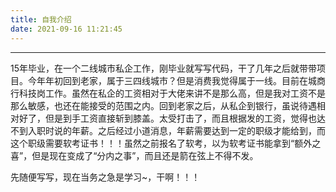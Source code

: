 ```yaml
---
title: 自我介绍
date: 2021-09-16 11:21:45
---
```


---
15年毕业，在一个二线城市私企工作，刚毕业就写写代码，干了几年之后就带带项目。今年年初回到老家，属于三四线城市？但是消费我觉得属于一线。目前在城商行科技岗工作。虽然在私企的工资相对于大佬来讲不是那么高，但是我对工资不是那么敏感，也还在能接受的范围之内。回到老家之后，从私企到银行，虽说待遇相对好了，但是到手工资直接斩到膝盖。太受打击了，而且根据发的工资，觉得也达不到入职时说的年薪。之后经过小道消息，年薪需要达到一定的职级才能给到，而这个职级需要软考证书！！！虽然之前报名了软考，以为软考证书能拿到“额外之喜”，但是现在变成了“分内之事”，而且还是箭在弦上不得不发。

先随便写写，现在当务之急是学习~，干啊！！！
